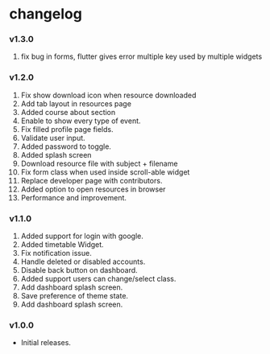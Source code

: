 # changelog

### v1.3.0
1. fix bug in forms, flutter gives error multiple key used by multiple widgets


### v1.2.0
1. Fix show download icon when resource downloaded 
2.  Add tab layout in resources page 
3. Added course about section 
4. Enable to show every type of event. 
5. Fix filled profile page fields. 
6. Validate user input. 
7. Added password to toggle.
8. Added splash screen 
9. Download resource file with subject + filename 
10. Fix form class when used inside scroll-able widget 
11. Replace developer page with contributors. 
12. Added option to open resources in browser 
13. Performance and improvement.

### v1.1.0
1. Added support for login with google. 
2. Added timetable Widget. 
3. Fix notification issue. 
4. Handle deleted or disabled accounts. 
5. Disable back button on dashboard. 
6. Added support users can change/select class. 
7. Add dashboard splash screen. 
8. Save preference of theme state. 
9. Add dashboard splash screen.
 
### v1.0.0
- Initial releases.
